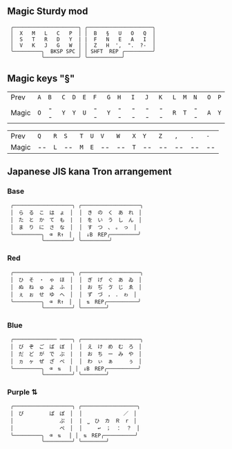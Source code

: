 ## Magic Sturdy mod

```
 ╭─────────────────────╮ ╭─────────────────────╮
 │  X   M   L   C   P  │ │  B   §   U   O   Q  │ 
 │  S   T   R   D   Y  | |  F   N   E   A   I  │ 
 │  V   K   J   G   W  │ │  Z   H  ',  ".  ?-  │ 
 ╰─────────╮  BKSP SPC │ │ SHFT  REP ╭─────────╯
           ╰───────────╯ ╰───────────╯
```

## Magic keys "§"

|     |     |     |     |     |     |     |     |     |     |     |     |     |     |     |     |     |
| --- | --- | --- | --- | --- | --- | --- | --- | --- | --- | --- | --- | --- | --- | --- | --- | --- |
| Prev  | `A` | `B` | `C` | `D` | `E` | `F` | `G` | `H` | `I` | `J` | `K` | `L` | `M` | `N` | `O` | `P` |
| Magic | `O` | --  | `Y` | `Y` | `U` | --  | `Y` | --  | --  | --  | --  | `R` | `T` | --  | `A` | `Y` |

|     |     |     |     |     |     |     |     |     |     |     |     |     |     | 
| --- | --- | --- | --- | --- | --- | --- | --- | --- | --- | --- | --- | --- | --- | 
| Prev  | `Q` | `R` | `S` | `T` | `U` | `V` | `W` | `X` | `Y` | `Z` | `,` | `.` | `-` | 
| Magic | --  | `L` | --  | `M` | `E` | --  | --  | `T` | --  | --  | --  | --  | --  |


## Japanese JIS kana Tron arrangement


### Base
```
 ╭───────────────────╮ ╭───────────────────╮
 │　ら　る　こ　は　ょ　│  │　き　の　く　あ　れ　│ 
 │　た　と　か　て　も　|  |　を　い　う　し　ん　│ 
 │　ま　り　に　さ　な　│  │　す　つ　、　。　っ　│ 
 ╰─────────╮　⌫　R↑　│  │　↓B　REP╭─────────╯
           ╰─────────╯ ╰─────────╯
```
### Red

```
 ╭───────────────────╮ ╭───────────────────╮
 │　ひ　そ　・　ゃ　ほ　│  │　ぎ　げ　ぐ　あ　ゐ　│ 
 │　ぬ　ね　ゅ　よ　ふ　|  |　お　ぢ　ゔ　じ　ゑ　│ 
 │　ぇ　ぉ　せ　ゆ　へ　│  │　ず　づ　，　．　ゎ　│ 
 ╰─────────╮　⌫　R↑　│  │　⇅　REP╭──────────╯
           ╰─────────╯ ╰────────╯
```
### Blue

```
 ╭────────────── ────╮ ╭───────────────────╮
 │　び　ぞ　ご　ば　ぼ　│  │　え　け　め　む　ろ　│ 
 │　だ　ど　が　で　ぶ　|  |　お　ち　ー　み　や　│ 
 │　ヵ　ヶ　ぜ　ざ　べ　│  │　わ　ぃ　ぁ　　　ぅ　│ 
 ╰─────────╮　⌫　⇅　 │ │　↓B　REP╭──────────╯
           ╰─────────╯ ╰────────╯
```
### Purple ⇅

```
 ╭───────────────────╮ ╭──────────────────╮
 │　ぴ　　　　　ぱ　ぽ　│  │　　　　　　　　／　│ 
 │　　　　　　　　　ぷ　|  |　⎵　ひ　カ　Ｒ　r　│ 
 │　　　　　　　　　ぺ　│  │　　　↩　；　：　？　│ 
 ╰─────────╮　⌫　⇅　 │ │　⇅　REP╭──────────╯
           ╰─────────╯ ╰────────╯
```